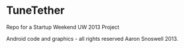 TuneTether
==========

Repo for a Startup Weekend UW 2013 Project

Android code and graphics - all rights reserved Aaron Snoswell 2013.
